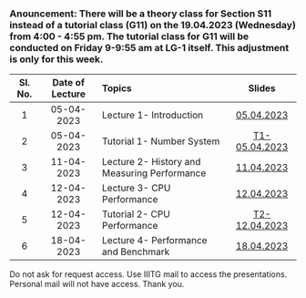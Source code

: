 ### Anouncement: There will be a theory class for Section S11 instead of a tutorial class (G11) on the 19.04.2023 (Wednesday) from 4:00 - 4:55 pm. The tutorial class for G11 will be conducted on Friday 9-9:55 am at LG-1 itself. This adjustment is only for this week.



| Sl. No. | Date of Lecture        | Topics  | Slides   |
|:---:|:--:|:--|:--------------------------:|
| 1   | 05-04-2023   |Lecture 1- Introduction | [05.04.2023](https://drive.google.com/file/d/1IXhEv9KVp9JxLSBQ-rxEkMLDy9UIcLSH/view?usp=share_link)|
| 2   | 05-04-2023   |Tutorial 1- Number System | [T1-05.04.2023](https://drive.google.com/file/d/1woPSztfKCReHNBeUCY5uIhANzsYjeSfo/view?usp=share_link)|
| 3   | 11-04-2023   |Lecture 2- History and Measuring Performance| [11.04.2023](https://drive.google.com/file/d/1CfPo5M1eXADKDUFuoPE2YYc_rg9S8scH/view?usp=share_link)|
| 4   | 12-04-2023   |Lecture 3- CPU Performance| [12.04.2023](https://drive.google.com/file/d/18fOuj6Fx1Szx9evvrYD9XPpvE_hYFKYD/view?usp=share_link)|
| 5   | 12-04-2023   |Tutorial 2- CPU Performance| [T2-12.04.2023](https://drive.google.com/file/d/1E7renK2SqkW91p7BlaDFHWnKS-9HSCgX/view?usp=share_link)|
| 6   | 18-04-2023   |Lecture 4- Performance and Benchmark| [18.04.2023](https://drive.google.com/file/d/1w19VindUhXG4hCrI9l8pct_0QqVHZIYm/view?usp=share_link)|



Do not ask for request access. Use IIITG mail to access the presentations. Personal mail will not have access. Thank you. 
